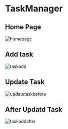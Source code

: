 # TaskManager

## Home Page
![homepage](https://github.com/9singhbharati/TaskManager/assets/142869760/edfe8495-9e96-4cdb-8d0d-0b153cac7fb3)


## Add task
![taskadd](https://github.com/9singhbharati/TaskManager/assets/142869760/5482c3ff-1ef1-418f-95ea-cfde3ce0c806)


## Update Task
![updatetaskbefore](https://github.com/9singhbharati/TaskManager/assets/142869760/8c32a50a-8438-44ce-9943-229c57fa1675)


## After Updatd Task
![taskaddafter](https://github.com/9singhbharati/TaskManager/assets/142869760/50eb829c-84e2-4ac5-8c27-ba11aa9defb7)




